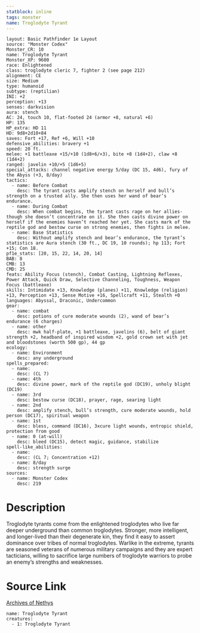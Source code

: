 ```yaml
---
statblock: inline
tags: monster
name: Troglodyte Tyrant
---
```

```statblock
layout: Basic Pathfinder 1e Layout
source: "Monster Codex"
Monster_CR: 10
name: Troglodyte Tyrant
Monster_XP: 9600
race: Enlightened
class: troglodyte cleric 7, fighter 2 (see page 212)
alignment: CE
size: Medium
type: humanoid
subtype: (reptilian)
INI: +2
perception: +13
senses: darkvision
aura: stench
AC: 24, touch 10, flat-footed 24 (armor +8, natural +6)
HP: 135
HP_extra: HD 11
HD: 9d8+2d10+84
saves: Fort +17, Ref +6, Will +10
defensive_abilities: bravery +1
speed: 20 ft.
melee: +1 battleaxe +15/+10 (1d8+6/×3), bite +8 (1d4+2), claw +8 (1d4+2)
ranged: javelin +10/+5 (1d6+5)
special_attacks: channel negative energy 5/day (DC 15, 4d6), fury of the Abyss (+3, 8/day)
tactics:
  - name: Before Combat
    desc: The tyrant casts amplify stench on herself and bull’s strength on a trusted ally. She then uses her wand of bear’s endurance.
  - name: During Combat
    desc: When combat begins, the tyrant casts rage on her allies-though she doesn’t concentrate on it. She then casts divine power on herself if the enemies haven’t reached her yet. She casts mark of the reptile god and bestow curse on strong enemies, then fights in melee.
  - name: Base Statistics
    desc: Without amplify stench and bear’s endurance, the tyrant’s statistics are Aura stench (30 ft., DC 19, 10 rounds); hp 113; Fort +15; Con 18.
pf1e_stats: [20, 15, 22, 14, 20, 14]
BAB: 8
CMB: 13
CMD: 25
feats: Ability Focus (stench), Combat Casting, Lightning Reflexes, Power Attack, Quick Draw, Selective Channeling, Toughness, Weapon Focus (battleaxe)
skills: Intimidate +13, Knowledge (planes) +11, Knowledge (religion) +13, Perception +13, Sense Motive +16, Spellcraft +11, Stealth +0
languages: Abyssal, Draconic, Undercommon
gear:
  - name: combat
    desc: potions of cure moderate wounds (2), wand of bear’s endurance (6 charges)
  - name: other
    desc: mwk half-plate, +1 battleaxe, javelins (6), belt of giant strength +2, headband of inspired wisdom +2, gold crown set with jet and bloodstones (worth 500 gp), 44 gp
ecology:
  - name: Environment
    desc: any underground
spells_prepared:
  - name:
    desc: (CL 7)
  - name: 4th
    desc: divine power, mark of the reptile god (DC19), unholy blight (DC19)
  - name: 3rd
    desc: bestow curse (DC18), prayer, rage, searing light
  - name: 2nd
    desc: amplify stench, bull’s strength, cure moderate wounds, hold person (DC17), spiritual weapon
  - name: 1st
    desc: bless, command (DC16), 3xcure light wounds, entropic shield, protection from good
  - name: 0 (at-will)
    desc: bleed (DC15), detect magic, guidance, stabilize
spell-like_abilities:
  - name:
    desc: (CL 7; Concentration +12)
  - name: 8/day
    desc: strength surge
sources:
  - name: Monster Codex
    desc: 219
```
# Description
Troglodyte tyrants come from the enlightened troglodytes who live far deeper underground than common troglodytes. Stronger, more intelligent, and longer-lived than their degenerate kin, they find it easy to assert dominance over tribes of normal troglodytes. Warlike in the extreme, tyrants are seasoned veterans of numerous military campaigns and they are expert tacticians, willing to sacrifice large numbers of troglodyte warriors to probe an enemy’s strengths and weaknesses.
# Source Link
[Archives of Nethys](https://aonprd.com/MonsterDisplay.aspx?ItemName=Troglodyte%20Tyrant)
```encounter-table
name: Troglodyte Tyrant
creatures:
  - 1: Troglodyte Tyrant
```
